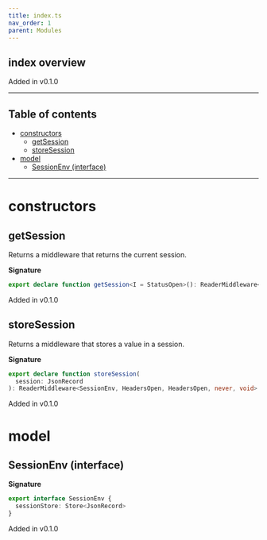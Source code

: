 ```yaml
---
title: index.ts
nav_order: 1
parent: Modules
---
```


## index overview

Added in v0.1.0

---

<h2 class="text-delta">Table of contents</h2>

- [constructors](#constructors)
  - [getSession](#getsession)
  - [storeSession](#storesession)
- [model](#model)
  - [SessionEnv (interface)](#sessionenv-interface)

---

# constructors

## getSession

Returns a middleware that returns the current session.

**Signature**

```ts
export declare function getSession<I = StatusOpen>(): ReaderMiddleware<SessionEnv, I, I, 'no-session', JsonRecord>
```

Added in v0.1.0

## storeSession

Returns a middleware that stores a value in a session.

**Signature**

```ts
export declare function storeSession(
  session: JsonRecord
): ReaderMiddleware<SessionEnv, HeadersOpen, HeadersOpen, never, void>
```

Added in v0.1.0

# model

## SessionEnv (interface)

**Signature**

```ts
export interface SessionEnv {
  sessionStore: Store<JsonRecord>
}
```

Added in v0.1.0
